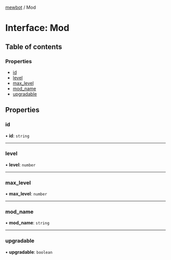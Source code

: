 [mewbot](../README.md) / Mod

# Interface: Mod

## Table of contents

### Properties

- [id](Mod.md#id)
- [level](Mod.md#level)
- [max\_level](Mod.md#max_level)
- [mod\_name](Mod.md#mod_name)
- [upgradable](Mod.md#upgradable)

## Properties

### id

• **id**: `string`

___

### level

• **level**: `number`

___

### max\_level

• **max\_level**: `number`

___

### mod\_name

• **mod\_name**: `string`

___

### upgradable

• **upgradable**: `boolean`
